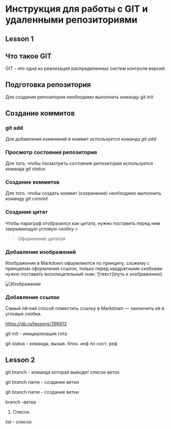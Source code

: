 # Инструкция для работы с GIT и удаленными репозиториями

## Lesson 1

## Что такое GIT
GIT - это одна из реализаций распределенных систем контроля версий.

## Подготовка репозитория 
Для создания репозитория необходимо выполнить команду git init

## Создание коммитов

### git add
Для добавления изменений в коммит используется команда *git add*

### Просмотр состояния репозитория
Для того, чтобы посмотреть состояние репозитория используется команда *git status*

### Создание коммитов 
Для того, чтобы создать коммит (сохранение) необходимо выполнить команду *git commit*

### Создание цитат
Чтобы параграф отобразился как цитата, нужно поставить перед ним закрывающую угловую скобку >
> Оформление цитатой

### Добавление изображений
Изображения в Markdown оформляются по принципу, схожему с принципом оформления ссылок, только перед квадратными скобками нужно поставить восклицательный знак: ![текст](путь к изображению).

![Изображение](image1.jpg)

### Добавление ссылок
Самый лёгкий способ поместить ссылку в Markdown — заключить её в угловые скобки.

<https://gb.ru/lessons/396612>

git init - инициализация гита

git status - команда, вызыв. блок. инф по сост. реф
## Lesson 2
git branch - команда которая выводит список веток

git branch name - создание ветки

git branch name - создание ветки

branch -ветка

1. Список 

list - список